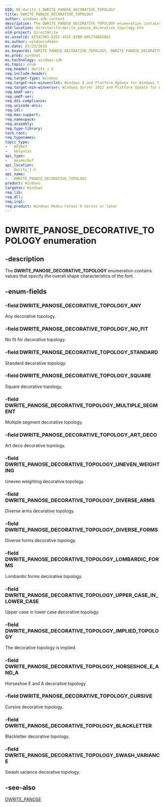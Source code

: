 ```yaml
---
UID: NE:dwrite_1.DWRITE_PANOSE_DECORATIVE_TOPOLOGY
title: DWRITE_PANOSE_DECORATIVE_TOPOLOGY
author: windows-sdk-content
description: The DWRITE_PANOSE_DECORATIVE_TOPOLOGY enumeration contains values that specify the overall shape characteristics of the font.
old-location: directwrite\dwrite_panose_decorative_topology.htm
old-project: DirectWrite
ms.assetid: EF54C965-D2EF-491F-85BB-0B527ABED8D1
ms.author: windowssdkdev
ms.date: 03/23/2018
ms.keywords: DWRITE_PANOSE_DECORATIVE_TOPOLOGY, DWRITE_PANOSE_DECORATIVE_TOPOLOGY enumeration [Direct Write], DWRITE_PANOSE_DECORATIVE_TOPOLOGY_ANY, DWRITE_PANOSE_DECORATIVE_TOPOLOGY_ART_DECO, DWRITE_PANOSE_DECORATIVE_TOPOLOGY_BLACKLETTER, DWRITE_PANOSE_DECORATIVE_TOPOLOGY_CURSIVE, DWRITE_PANOSE_DECORATIVE_TOPOLOGY_DIVERSE_ARMS, DWRITE_PANOSE_DECORATIVE_TOPOLOGY_DIVERSE_FORMS, DWRITE_PANOSE_DECORATIVE_TOPOLOGY_HORSESHOE_E_AND_A, DWRITE_PANOSE_DECORATIVE_TOPOLOGY_IMPLIED_TOPOLOGY, DWRITE_PANOSE_DECORATIVE_TOPOLOGY_LOMBARDIC_FORMS, DWRITE_PANOSE_DECORATIVE_TOPOLOGY_MULTIPLE_SEGMENT, DWRITE_PANOSE_DECORATIVE_TOPOLOGY_NO_FIT, DWRITE_PANOSE_DECORATIVE_TOPOLOGY_SQUARE, DWRITE_PANOSE_DECORATIVE_TOPOLOGY_STANDARD, DWRITE_PANOSE_DECORATIVE_TOPOLOGY_SWASH_VARIANCE, DWRITE_PANOSE_DECORATIVE_TOPOLOGY_UNEVEN_WEIGHTING, DWRITE_PANOSE_DECORATIVE_TOPOLOGY_UPPER_CASE_IN_LOWER_CASE, directwrite.dwrite_panose_decorative_topology, dwrite_1/DWRITE_PANOSE_DECORATIVE_TOPOLOGY, dwrite_1/DWRITE_PANOSE_DECORATIVE_TOPOLOGY_ANY, dwrite_1/DWRITE_PANOSE_DECORATIVE_TOPOLOGY_ART_DECO, dwrite_1/DWRITE_PANOSE_DECORATIVE_TOPOLOGY_BLACKLETTER, dwrite_1/DWRITE_PANOSE_DECORATIVE_TOPOLOGY_CURSIVE, dwrite_1/DWRITE_PANOSE_DECORATIVE_TOPOLOGY_DIVERSE_ARMS, dwrite_1/DWRITE_PANOSE_DECORATIVE_TOPOLOGY_DIVERSE_FORMS, dwrite_1/DWRITE_PANOSE_DECORATIVE_TOPOLOGY_HORSESHOE_E_AND_A, dwrite_1/DWRITE_PANOSE_DECORATIVE_TOPOLOGY_IMPLIED_TOPOLOGY, dwrite_1/DWRITE_PANOSE_DECORATIVE_TOPOLOGY_LOMBARDIC_FORMS, dwrite_1/DWRITE_PANOSE_DECORATIVE_TOPOLOGY_MULTIPLE_SEGMENT, dwrite_1/DWRITE_PANOSE_DECORATIVE_TOPOLOGY_NO_FIT, dwrite_1/DWRITE_PANOSE_DECORATIVE_TOPOLOGY_SQUARE, dwrite_1/DWRITE_PANOSE_DECORATIVE_TOPOLOGY_STANDARD, dwrite_1/DWRITE_PANOSE_DECORATIVE_TOPOLOGY_SWASH_VARIANCE, dwrite_1/DWRITE_PANOSE_DECORATIVE_TOPOLOGY_UNEVEN_WEIGHTING, dwrite_1/DWRITE_PANOSE_DECORATIVE_TOPOLOGY_UPPER_CASE_IN_LOWER_CASE
ms.prod: windows
ms.technology: windows-sdk
ms.topic: enum
req.header: dwrite_1.h
req.include-header: 
req.target-type: Windows
req.target-min-winverclnt: Windows 8 and Platform Update for Windows 7 [desktop apps only]
req.target-min-winversvr: Windows Server 2012 and Platform Update for Windows Server 2008 R2 [desktop apps only]
req.kmdf-ver: 
req.umdf-ver: 
req.ddi-compliance: 
req.unicode-ansi: 
req.idl: 
req.max-support: 
req.namespace: 
req.assembly: 
req.type-library: 
tech.root: 
req.typenames: 
topic_type:
-	APIRef
-	kbSyntax
api_type:
-	HeaderDef
api_location:
-	Dwrite_1.h
api_name:
-	DWRITE_PANOSE_DECORATIVE_TOPOLOGY
product: Windows
targetos: Windows
req.lib: 
req.dll: 
req.irql: 
req.product: Windows Media Format 9 Series or later
---
```


# DWRITE_PANOSE_DECORATIVE_TOPOLOGY enumeration


## -description


The <b>DWRITE_PANOSE_DECORATIVE_TOPOLOGY</b> enumeration contains values that specify the overall shape characteristics of the font.


## -enum-fields




### -field DWRITE_PANOSE_DECORATIVE_TOPOLOGY_ANY

Any decorative topology.


### -field DWRITE_PANOSE_DECORATIVE_TOPOLOGY_NO_FIT

No fit for decorative topology.


### -field DWRITE_PANOSE_DECORATIVE_TOPOLOGY_STANDARD

Standard decorative topology.


### -field DWRITE_PANOSE_DECORATIVE_TOPOLOGY_SQUARE

Square decorative topology.


### -field DWRITE_PANOSE_DECORATIVE_TOPOLOGY_MULTIPLE_SEGMENT

Multiple segment decorative topology.


### -field DWRITE_PANOSE_DECORATIVE_TOPOLOGY_ART_DECO

Art deco decorative topology.


### -field DWRITE_PANOSE_DECORATIVE_TOPOLOGY_UNEVEN_WEIGHTING

Uneven weighting decorative topology.


### -field DWRITE_PANOSE_DECORATIVE_TOPOLOGY_DIVERSE_ARMS

Diverse arms decorative topology.


### -field DWRITE_PANOSE_DECORATIVE_TOPOLOGY_DIVERSE_FORMS

Diverse forms decorative topology.


### -field DWRITE_PANOSE_DECORATIVE_TOPOLOGY_LOMBARDIC_FORMS

Lombardic forms decorative topology.


### -field DWRITE_PANOSE_DECORATIVE_TOPOLOGY_UPPER_CASE_IN_LOWER_CASE

Upper case in lower case decorative topology.


### -field DWRITE_PANOSE_DECORATIVE_TOPOLOGY_IMPLIED_TOPOLOGY

The decorative topology is implied.


### -field DWRITE_PANOSE_DECORATIVE_TOPOLOGY_HORSESHOE_E_AND_A

Horseshoe E and A decorative topology.


### -field DWRITE_PANOSE_DECORATIVE_TOPOLOGY_CURSIVE

Cursive decorative topology.


### -field DWRITE_PANOSE_DECORATIVE_TOPOLOGY_BLACKLETTER

Blackletter decorative topology.


### -field DWRITE_PANOSE_DECORATIVE_TOPOLOGY_SWASH_VARIANCE

Swash variance decorative topology.


## -see-also




<a href="https://msdn.microsoft.com/B65B4C8E-1CA0-47AC-AA3F-8F2EACC5C11A">DWRITE_PANOSE</a>
 

 


